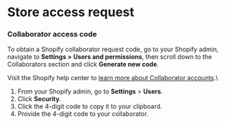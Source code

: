# Store access request

### Collaborator access code

To obtain a Shopify collaborator request code, go to your Shopify admin, navigate to **Settings > Users and permissions**, then scroll down to the Collaborators section and click **Generate new code**.&#x20;

Visit the Shopify help center to [learn more about Collaborator accounts](https://help.shopify.com/en/manual/your-account/staff-accounts/security/collaborator-accounts).\


1. From your Shopify admin, go to **Settings** > **Users**.
2. Click **Security**.
3. Click the 4-digit code to copy it to your clipboard.
4. Provide the 4-digit code to your collaborator.
